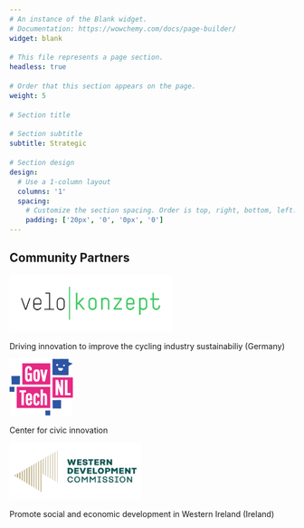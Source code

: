 ```yaml
---
# An instance of the Blank widget.
# Documentation: https://wowchemy.com/docs/page-builder/
widget: blank

# This file represents a page section.
headless: true

# Order that this section appears on the page.
weight: 5

# Section title

# Section subtitle
subtitle: Strategic

# Section design
design:
  # Use a 1-column layout
  columns: '1'
  spacing:
    # Customize the section spacing. Order is top, right, bottom, left.
    padding: ['20px', '0', '0px', '0']
---
```


<div class="container mb-5">
    <!-- Title -->
    <h2 class="text-center font-weight-bold">Community Partners</h2>
    <!-- Rows -->
    <div class="row align-items-top text-center mt-4 mb-5">
        <div class="col text-center">
            <a href="https://www.velokonzept.de/"_blank">
                <img src="./logos/velokonzept.svg" alt="Velokonzept" style="max-width:90%;margin:auto;height:100px" />
            </a>
        </div>
        <div class="col text-center">
            <p class="pt-2">Driving innovation to improve the cycling industry sustainabiliy (Germany)</p>
        </div>
    </div>
    <div class="row align-items-top text-center mt-4 mb-5">
        <div class="col text-center">
            <a href="https://govtechnl.nl" target="_blank">
                <img src="./logos/govtechnl.png" alt="GovTechNL logo" style="max-width: 100%; margin: auto; height: 100px;" />
            </a>
        </div>
        <div class="col text-center">
            <p class="pt-2">Center for civic innovation</p>
        </div>
    </div>   
    <div class="row align-items-top text-center mt-4 mb-5">
        <div class="col text-center">
            <a href="https://westerndevelopment.ie/"_blank">
                <img src="./logos/wdc.png" alt="Western Development Commission logo" style="max-width:90%;margin:auto;height:100px" />
            </a>
        </div>
        <div class="col text-center">
            <p class="pt-2">Promote social and economic development in Western Ireland (Ireland)</p>
        </div>
    </div>
</div>


